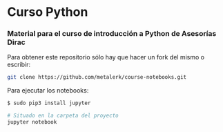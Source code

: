 # Curso Python

### Material para el curso de introducción a Python de Asesorías Dirac

Para obtener este repositorio sólo hay que hacer un fork del mismo o escribir:

```bash
git clone https://github.com/metalerk/course-notebooks.git
```

Para ejecutar los notebooks:

```bash
$ sudo pip3 install jupyter

# Situado en la carpeta del proyecto
jupyter notebook
```
